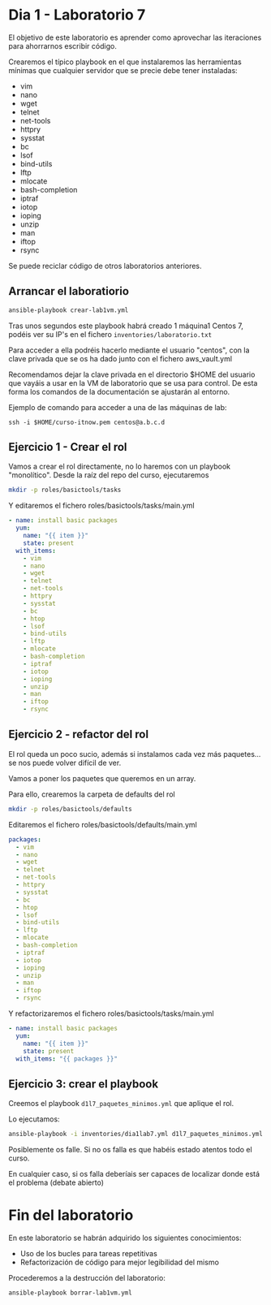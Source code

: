 # Dia 1 - Laboratorio 7

El objetivo de este laboratorio es aprender como aprovechar las iteraciones para ahorrarnos escribir código.

Crearemos el típico playbook en el que instalaremos las herramientas mínimas que cualquier servidor que se precie
debe tener instaladas:
- vim
- nano
- wget
- telnet
- net-tools
- httpry
- sysstat
- bc 
- lsof
- bind-utils
- lftp
- mlocate
- bash-completion 
- iptraf
- iotop
- ioping
- unzip
- man
- iftop
- rsync

Se puede reciclar código de otros laboratorios anteriores.


## Arrancar el laboratiorio

```bash
ansible-playbook crear-lab1vm.yml
```

Tras unos segundos este playbook habrá creado 1 máquina1 Centos 7, podéis ver su IP's en el
fichero ```inventories/laboratorio.txt```

Para acceder a ella podréis hacerlo mediante el usuario "centos", con la clave privada que
se os ha dado junto con el fichero aws_vault.yml

Recomendamos dejar la clave privada en el directorio $HOME del usuario que vayáis a usar
en la VM de laboratorio que se usa para control. De esta forma los comandos de la documentación
se ajustarán al entorno.

Ejemplo de comando para acceder a una de las máquinas de lab:

```ssh -i $HOME/curso-itnow.pem centos@a.b.c.d```

## Ejercicio 1 - Crear el rol

Vamos a crear el rol directamente, no lo haremos con un playbook "monolítico".
Desde la raíz del repo del curso, ejecutaremos

```bash
mkdir -p roles/basictools/tasks
```

Y editaremos el fichero roles/basictools/tasks/main.yml

```yaml
- name: install basic packages
  yum:
    name: "{{ item }}"
    state: present
  with_items:
    - vim
    - nano
    - wget
    - telnet
    - net-tools
    - httpry
    - sysstat
    - bc 
    - htop
    - lsof
    - bind-utils
    - lftp
    - mlocate
    - bash-completion 
    - iptraf
    - iotop
    - ioping
    - unzip
    - man
    - iftop
    - rsync
```

## Ejercicio 2 - refactor del rol

El rol queda un poco sucio, además si instalamos cada vez más paquetes... se nos puede volver difícil de ver.

Vamos a poner los paquetes que queremos en un array.

Para ello, crearemos la carpeta de defaults del rol

```bash
mkdir -p roles/basictools/defaults
```

Editaremos el fichero roles/basictools/defaults/main.yml

```yaml
packages:
  - vim
  - nano
  - wget
  - telnet
  - net-tools
  - httpry
  - sysstat
  - bc 
  - htop
  - lsof
  - bind-utils
  - lftp
  - mlocate
  - bash-completion 
  - iptraf
  - iotop
  - ioping
  - unzip
  - man
  - iftop
  - rsync
```

Y refactorizaremos el fichero roles/basictools/tasks/main.yml

```yaml
- name: install basic packages
  yum:
    name: "{{ item }}"
    state: present
  with_items: "{{ packages }}"
```

## Ejercicio 3: crear el playbook

Creemos el playbook ```d1l7_paquetes_minimos.yml``` que aplique el rol.

Lo ejecutamos:

```bash
ansible-playbook -i inventories/dia1lab7.yml d1l7_paquetes_minimos.yml
```

Posiblemente os falle. Si no os falla es que habéis estado atentos todo el curso.

En cualquier caso, si os falla deberíais ser capaces de localizar donde está el problema (debate abierto)



# Fin del laboratorio

En este laboratorio se habrán adquirido los siguientes conocimientos:
- Uso de los bucles para tareas repetitivas
- Refactorización de código para mejor legibilidad del mismo

Procederemos a la destrucción del laboratorio:

```bash
ansible-playbook borrar-lab1vm.yml
```